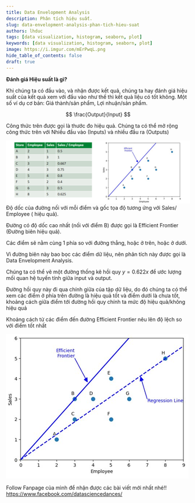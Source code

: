 ```yaml
---
title: Data Envelopment Analysis
description: Phân tích hiệu suất.
slug: data-envelopment-analysis-phan-tich-hieu-suat
authors: lhduc
tags: [data visualization, histogram, seaborn, plot]
keywords: [data visualization, histogram, seaborn, plot]
image: https://i.imgur.com/mErPwqL.png
hide_table_of_contents: false
draft: true
---
```

 

**Đánh giá Hiệu suất là gì​?**

Khi chúng ta có đầu vào, và nhận được kết quả, chúng ta hay đánh giá hiệu suất của kết quả xem với đầu vào như thế thì kết quả liệu có tốt không.​ Một số ví dụ cơ bản: Giá thành/sản phẩm, Lợi nhuận/sản phẩm.​
<!-- truncate -->

$$
\frac{Output}{Input}
$$

Công thức trên được gọi là thước đo hiệu quả.​
Chúng ta có thể mở rộng công thức trên với Nhiều đầu vào (Inputs) và nhiều đầu ra (Outputs)​

![](efficient_frontier.png)
Độ dốc của đường nối với mỗi điểm và gốc tọa độ tương ứng với Sales/ Employee ( hiệu quả).​

Đường có độ dốc cao nhất (nối với điểm B) được gọi là Efficient  Frontier (Đường biên hiệu quả).​

Các điểm sẽ nằm cùng 1 phía so với đường thẳng, hoặc ở trên, hoặc ở dưới.​

Vì đường biên này bao bọc các điểm dữ liệu, nên phân tích này được gọi là Data Envelopment Analysis.​



Chúng ta có thể  vẽ một đường thống kê hồi quy $y=0.622x$ để ước lượng mối quan hệ tuyến tính giữa input và output.​

Đường hồi quy này đi qua chính giữa của tập dữ liệu, do đó chúng ta có thể xem các điểm ở phía trên đường là hiệu quả tốt và điểm dưới là chưa tốt, khoảng cách giữa điểm tới đường hồi quy chính ta mức độ hiệu quả/không hiệu quả​

Khoảng cách từ các điểm đến đường Efficient Frontier nêu lên độ lệch so với điểm tốt nhất​

![](efficiente_frontier_regression_line.png)








Follow Fanpage của mình để nhận được các bài viết mới nhất nhé!!  https://www.facebook.com/datasciencedances/